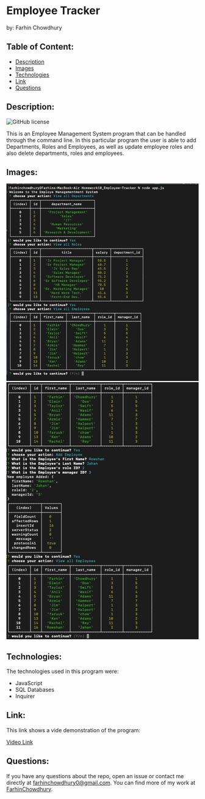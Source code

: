 # Employee Tracker
by: Farhin Chowdhury


## Table of Content:

* [Description](*description)
* [Images](#images)
* [Technologies](#technologies)
* [Link](#link)
* [Questions](#questions)

## Description:
![GitHub license](https://img.shields.io/badge/license-MIT-blue.svg "License Badge")

 This is an Employee Management System program that can be handled through the command line. In this particular program the user is able to add Departments, Roles and Employees, as well as update employee roles and also delete departments, roles and employees. 

 ## Images:
 ![screenshot1](/Assets/Employee-Tracker1.png)
 ![screenshot1](/Assets/Employee-Tracker2.png)


 ## Technologies:

 The technologies used in this program were:
 - JavaScript
 - SQL Databases
 - Inquirer

## Link:

This link shows a vide demonstration of the program:

[Video Link](https://youtu.be/84aFyx0ilDk)



## Questions:

If you have any questions about the repo, open an issue or contact me directly at farhinchowdhury0@gmail.com. You can find more of my work at [FarhinChowdhury](https://github.com/FarhinChowdhury).